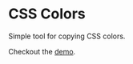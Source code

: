 # CSS Colors

Simple tool for copying CSS colors.

Checkout the [demo](https://barefootstache.github.io/css-colors/).
